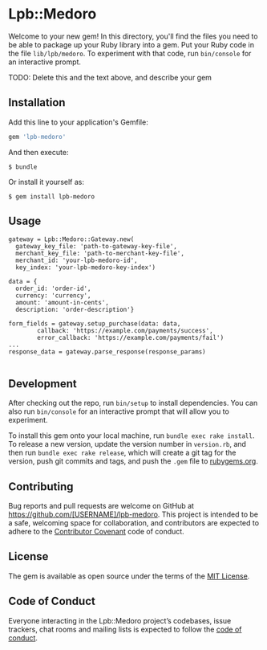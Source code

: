 # Lpb::Medoro

Welcome to your new gem! In this directory, you'll find the files you need to be able to package up your Ruby library into a gem. Put your Ruby code in the file `lib/lpb/medoro`. To experiment with that code, run `bin/console` for an interactive prompt.

TODO: Delete this and the text above, and describe your gem

## Installation

Add this line to your application's Gemfile:

```ruby
gem 'lpb-medoro'
```

And then execute:

    $ bundle

Or install it yourself as:

    $ gem install lpb-medoro

## Usage

```
gateway = Lpb::Medoro::Gateway.new(
  gateway_key_file: 'path-to-gateway-key-file',
  merchant_key_file: 'path-to-merchant-key-file',
  merchant_id: 'your-lpb-medoro-id',
  key_index: 'your-lpb-medoro-key-index')

data = {
  order_id: 'order-id',
  currency: 'currency',
  amount: 'amount-in-cents',
  description: 'order-description'}

form_fields = gateway.setup_purchase(data: data,
        callback: 'https://example.com/payments/success',
        error_callback: 'https://example.com/payments/fail')
...        
response_data = gateway.parse_response(response_params)        
        
```

## Development

After checking out the repo, run `bin/setup` to install dependencies. You can also run `bin/console` for an interactive prompt that will allow you to experiment.

To install this gem onto your local machine, run `bundle exec rake install`. To release a new version, update the version number in `version.rb`, and then run `bundle exec rake release`, which will create a git tag for the version, push git commits and tags, and push the `.gem` file to [rubygems.org](https://rubygems.org).

## Contributing

Bug reports and pull requests are welcome on GitHub at https://github.com/[USERNAME]/lpb-medoro. This project is intended to be a safe, welcoming space for collaboration, and contributors are expected to adhere to the [Contributor Covenant](http://contributor-covenant.org) code of conduct.

## License

The gem is available as open source under the terms of the [MIT License](https://opensource.org/licenses/MIT).

## Code of Conduct

Everyone interacting in the Lpb::Medoro project’s codebases, issue trackers, chat rooms and mailing lists is expected to follow the [code of conduct](https://github.com/[USERNAME]/lpb-medoro/blob/master/CODE_OF_CONDUCT.md).
